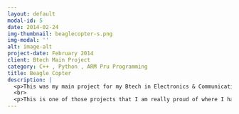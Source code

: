 ```yaml
---
layout: default
modal-id: 5
date: 2014-02-24
img-thumbnail: beaglecopter-s.png
img-modal: ''
alt: image-alt
project-date: February 2014
client: Btech Main Project
category: C++ , Python , ARM Pru Programming
title: Beagle Copter
description: |
  <p>This was my main project for my Btech in Electronics & Communication Engineering. Beagle-copter is a Quadcopter project in c++ using Beaglebone black (BBB) as a Flight controller. Check out the code <a href="https://github.com/antodoms/beagle-copter">Beagle Copter Github repository</a> here.</p>
  <br>
  <p>This is one of those projects that I am really proud of where I have spend a lot of time in learning & executing. Beagle Copter is a flight controller program for linux based systems running on ARM processors. Here I learned in and out of Linux kernel 3.8.13 and my main working distro for development was Angstrom OS. I also had to learn ARM processors Assembly Language or PRU programming to get real-time inputs from 6 Channel reciever and send real-time outputs to ESC's.You can check out my Final <a href="/beagle-copter/" rel="follow">presentation for beagle Copter Project</a> here.</p>
---
```

